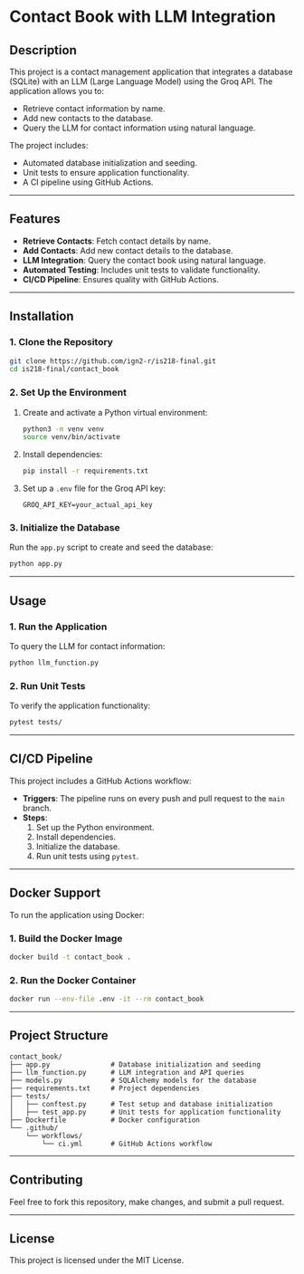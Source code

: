 # Contact Book with LLM Integration

## Description
This project is a contact management application that integrates a database (SQLite) with an LLM (Large Language Model) using the Groq API. The application allows you to:

- Retrieve contact information by name.
- Add new contacts to the database.
- Query the LLM for contact information using natural language.

The project includes:
- Automated database initialization and seeding.
- Unit tests to ensure application functionality.
- A CI pipeline using GitHub Actions.

---

## Features
- **Retrieve Contacts**: Fetch contact details by name.
- **Add Contacts**: Add new contact details to the database.
- **LLM Integration**: Query the contact book using natural language.
- **Automated Testing**: Includes unit tests to validate functionality.
- **CI/CD Pipeline**: Ensures quality with GitHub Actions.

---

## Installation

### 1. Clone the Repository
```bash
git clone https://github.com/ign2-r/is218-final.git
cd is218-final/contact_book
```

### 2. Set Up the Environment
1. Create and activate a Python virtual environment:
   ```bash
   python3 -m venv venv
   source venv/bin/activate
   ```

2. Install dependencies:
   ```bash
   pip install -r requirements.txt
   ```

3. Set up a `.env` file for the Groq API key:
   ```plaintext
   GROQ_API_KEY=your_actual_api_key
   ```

### 3. Initialize the Database
Run the `app.py` script to create and seed the database:
```bash
python app.py
```

---

## Usage

### 1. Run the Application
To query the LLM for contact information:
```bash
python llm_function.py
```

### 2. Run Unit Tests
To verify the application functionality:
```bash
pytest tests/
```

---

## CI/CD Pipeline
This project includes a GitHub Actions workflow:
- **Triggers**: The pipeline runs on every push and pull request to the `main` branch.
- **Steps**:
  1. Set up the Python environment.
  2. Install dependencies.
  3. Initialize the database.
  4. Run unit tests using `pytest`.

---

## Docker Support
To run the application using Docker:

### 1. Build the Docker Image
```bash
docker build -t contact_book .
```

### 2. Run the Docker Container
```bash
docker run --env-file .env -it --rm contact_book
```

---

## Project Structure
```
contact_book/
├── app.py               # Database initialization and seeding
├── llm_function.py      # LLM integration and API queries
├── models.py            # SQLAlchemy models for the database
├── requirements.txt     # Project dependencies
├── tests/
│   ├── conftest.py      # Test setup and database initialization
│   ├── test_app.py      # Unit tests for application functionality
├── Dockerfile           # Docker configuration
└── .github/
    └── workflows/
        └── ci.yml       # GitHub Actions workflow
```

---

## Contributing
Feel free to fork this repository, make changes, and submit a pull request.

---

## License
This project is licensed under the MIT License.
